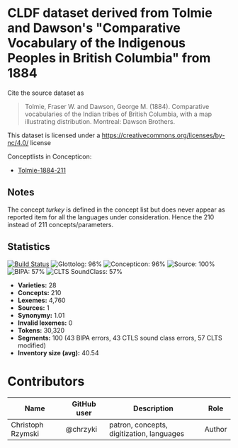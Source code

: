 # CLDF dataset derived from Tolmie and Dawson's "Comparative Vocabulary of the Indigenous Peoples in British Columbia" from 1884

Cite the source dataset as

> Tolmie, Fraser W. and Dawson, George M. (1884). Comparative vocabularies of the Indian tribes of British Columbia, with a map illustrating distribution. Montreal: Dawson Brothers.

This dataset is licensed under a https://creativecommons.org/licenses/by-nc/4.0/ license


Conceptlists in Concepticon:
- [Tolmie-1884-211](https://concepticon.clld.org/contributions/Tolmie-1884-211)
## Notes

The concept *turkey* is defined in the concept list but does never appear as reported item for all the languages under consideration. Hence the 210 instead of 211 concepts/parameters.


## Statistics


[![Build Status](https://travis-ci.org/lexibank/tolmiebritishcolumbia.svg?branch=master)](https://travis-ci.org/lexibank/tolmiebritishcolumbia)
![Glottolog: 96%](https://img.shields.io/badge/Glottolog-96%25-green.svg "Glottolog: 96%")
![Concepticon: 96%](https://img.shields.io/badge/Concepticon-96%25-green.svg "Concepticon: 96%")
![Source: 100%](https://img.shields.io/badge/Source-100%25-brightgreen.svg "Source: 100%")
![BIPA: 57%](https://img.shields.io/badge/BIPA-57%25-red.svg "BIPA: 57%")
![CLTS SoundClass: 57%](https://img.shields.io/badge/CLTS%20SoundClass-57%25-red.svg "CLTS SoundClass: 57%")

- **Varieties:** 28
- **Concepts:** 210
- **Lexemes:** 4,760
- **Sources:** 1
- **Synonymy:** 1.01
- **Invalid lexemes:** 0
- **Tokens:** 30,320
- **Segments:** 100 (43 BIPA errors, 43 CTLS sound class errors, 57 CLTS modified)
- **Inventory size (avg):** 40.54

# Contributors

Name               | GitHub user  | Description                                 | Role
---                | ---          | ---                                         | ---
Christoph Rzymski  | @chrzyki     | patron, concepts, digitization, languages   | Author


